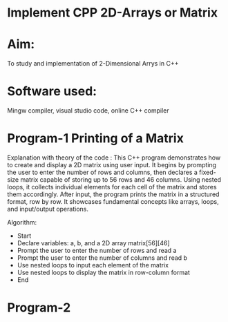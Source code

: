 # Implement CPP 2D-Arrays or Matrix
# Aim:
To study and implementation of 2-Dimensional Arrys in C++
# Software used:
Mingw compiler, visual studio code, online C++ compiler

# Program-1  Printing of a Matrix

Explanation with theory of the code : 
This C++ program demonstrates how to create and display a 2D matrix using user input. It begins by prompting the user to enter the number of rows and columns, then declares a fixed-size matrix capable of storing up to 56 rows and 46 columns. Using nested loops, it collects individual elements for each cell of the matrix and stores them accordingly. After input, the program prints the matrix in a structured format, row by row. It showcases fundamental concepts like arrays, loops, and input/output operations. 

Algorithm:
- Start
- Declare variables: a, b, and a 2D array matrix[56][46]
- Prompt the user to enter the number of rows and read a
- Prompt the user to enter the number of columns and read b
- Use nested loops to input each element of the matrix
- Use nested loops to display the matrix in row-column format
- End

# Program-2 
